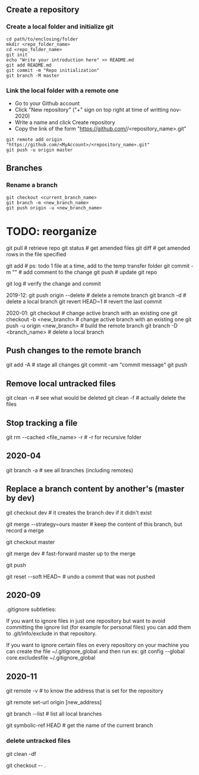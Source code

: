 ## Create a repository

### Create a local folder and initialize git
```
cd path/to/enclosing/folder
mkdir <repo_folder_name>
cd <repo_folder_name>
git init
echo "Write your introduction here" >> README.md
git add README.md
git commit -m "Repo initialization"
git branch -M master
```

### Link the local folder with a remote one
- Go to your Github account
- Click "New repository" ("+" sign on top right at time of writting nov-2020)
- Write a name and click Create repository
- Copy the link of the form "https://github.com/<MyAccount>/<repository_name>.git"
```
git remote add origin "https://github.com/<MyAccount>/<repository_name>.git"
git push -u origin master
```

## Branches
### Rename a branch
```
git checkout <current_branch_name>
git branch -m <new_branch_name>
git push origin -u <new_branch_name>
```

# TODO: reorganize
git pull  # retrieve repo
git status  # get amended files
git diff <fname>  # get amended rows in the file specified

git add  # ps: todo 1 file at a time, add to the temp transfer folder
git commit -m "<comment>"  # add comment to the change
git push  # update git repo

git log  # verify the change and commit


2019-12:
git push origin --delete <name>  # delete a remote branch
git branch -d <name>  # delete a local branch
git revert HEAD~1  # revert the last commit


2020-01:
git checkout <branch>  # change active branch with an existing one
git checkout -b <new_branch>  # change active branch with an existing one
git push -u origin <new_branch>  # build the remote branch
git branch -D <branch_name>  # delete a local branch

## Push changes to the remote branch
git add -A  # stage all changes
git commit -am "commit message"
git push

## Remove local untracked files
git clean -n  # see what would be deleted
git clean -f  # actually delete the files

## Stop tracking a file
git rm --cached <file_name> -r  # -r for recursive folder


## 2020-04
git branch -a  # see all branches (including remotes)

## Replace a branch content by another's (master by dev)
git checkout dev  # it creates the branch dev if it didn't exist

git merge --strategy=ours master    # keep the content of this branch, but record a merge

git checkout master

git merge dev             # fast-forward master up to the merge

git push

git reset --soft HEAD~  # undo a commit that was not pushed


## 2020-09
.gitignore subtleties:

If you want to ignore files in just one repository but want to avoid committing the ignore list (for example for personal files) you can add them to .git/info/exclude in that repository.

If you want to ignore certain files on every repository on your machine you can create the file ~/.gitignore_global and then run
ex: git config --global core.excludesfile ~/.gitignore_global

## 2020-11
git remote -v   # to know the address that is set for the repository

git remote set-url origin [new_address]

git branch --list  # list all local branches

git symbolic-ref HEAD  # get the name of the current branch

### delete untracked files
git clean -df  

git checkout -- .
